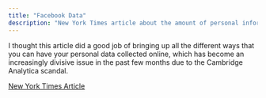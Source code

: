 ```yaml
---
title: "Facebook Data"
description: "New York Times article about the amount of personal information collected by researchers"
---
```


I thought this article did a good job of bringing up all the different ways that you can have your personal data collected online, which has become an increasingly divisive issue in the past few months due to the Cambridge Analytica scandal.

<a href="https://www.nytimes.com/2018/05/06/technology/facebook-information-data-sets-academics.html?rref=collection%2Fsectioncollection%2Ftechnology"> New York Times Article </a>
